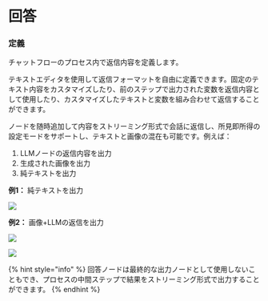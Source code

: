 # 回答

### 定義

チャットフローのプロセス内で返信内容を定義します。

テキストエディタを使用して返信フォーマットを自由に定義できます。固定のテキスト内容をカスタマイズしたり、前のステップで出力された変数を返信内容として使用したり、カスタマイズしたテキストと変数を組み合わせて返信することができます。

ノードを随時追加して内容をストリーミング形式で会話に返信し、所見即所得の設定モードをサポートし、テキストと画像の混在も可能です。例えば：

1. LLMノードの返信内容を出力
2. 生成された画像を出力
3. 純テキストを出力

**例1：** 純テキストを出力

![](https://assets-docs.dify.ai/dify-enterprise-mintlify/jp/guides/workflow/node/6491003f25630e300ebd70d1deb7034e.png)

**例2：** 画像+LLMの返信を出力

![](https://assets-docs.dify.ai/dify-enterprise-mintlify/jp/guides/workflow/node/aee5e83eafa2222473da745da1f8ee22.png)

![](https://assets-docs.dify.ai/dify-enterprise-mintlify/jp/guides/workflow/node/19b19eddfb50fdbe880da598e43c24c9.png)

{% hint style="info" %}
回答ノードは最終的な出力ノードとして使用しないこともでき、プロセスの中間ステップで結果をストリーミング形式で出力することができます。
{% endhint %}
